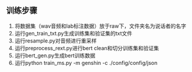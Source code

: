 ## 训练步骤
1. 将数据集（wav音频和lab标注数据）放于raw下，文件夹名为说话者的名字
2. 运行gen_train_txt.py生成训练集和验证集的txt文件
3. 运行resample.py对音频进行重采样
4. 运行preprocess_rext.py进行bert clean和切分训练集和验证集
5. 运行bert_gen.py生成bert训练数据
6. 运行python train_ms.py -m genshin -c ./config/config/json